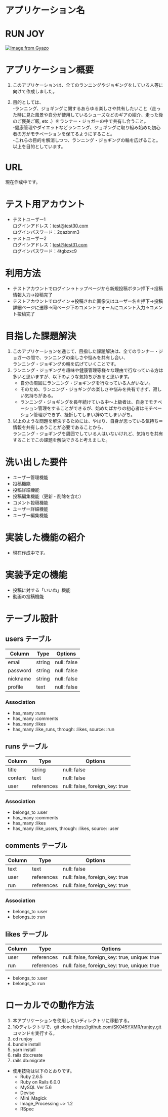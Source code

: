 # アプリケーション名

# RUN JOY
[![Image from Gyazo](https://i.gyazo.com/0ecec5097a45d9ca25f9cff6f719d233.png)](https://gyazo.com/0ecec5097a45d9ca25f9cff6f719d233)
# アプリケーション概要

1. このアプリケーションは、全てのランニングやジョギングをしている人等に向けて作成しました。

2. 目的としては、<br>-ランニング、ジョギングに関するあらゆる楽しさや共有したいこと（走った時に見た風景や自分が使用しているシューズなどのギアの紹介、走った後のご褒美ご飯, etc .）をランナー・ジョガーの中で共有し合うこと。<br>-健康管理やダイエットなどランニング、ジョギングに取り組み始めた初心者の方がモチベーションを保てるようにすること。<br>-これらの目的を解消しつつ、ランニング・ジョギングの輪を広げること。<br>以上を目的としています。

# URL
現在作成中です。

# テスト用アカウント
- テストユーザー1<br>ログインアドレス：test@test30.com<br>ログインパスワード：2qazbnm3
- テストユーザー2<br>ログインアドレス：test@test31.com<br>ログインパスワード：4tgbzxc9

# 利用方法
- テストアカウントでログイン→トップページから新規投稿ボタン押下→投稿情報入力→投稿完了
- テストアカウントでログイン→投稿された画像又はユーザー名を押下→投稿詳細ページに遷移→同ページ下のコメントフォームにコメント入力→コメント投稿完了

# 目指した課題解決
1. このアプリケーションを通じて、目指した課題解決は、全てのランナー・ジョガーの間で、ランニングの楽しさや悩みを共有し合い、<br>ランニング・ジョギングの輪を広げていくことです。
2. ランニング・ジョギングを趣味や健康管理等様々な理由で行なっている方は多いと思いますが、以下のような気持ちがあると思います。<br>
    - 自分の周囲にランニング・ジョギングを行なっている人がいない。
    - そのため、ランニング・ジョギングの楽しさや悩みを共有できず、寂しい気持ちがある。
    - ランニング・ジョギングを長年続けている中〜上級者は、自身でモチベーション管理をすることができるが、始めたばかりの初心者はモチベーション管理ができず、挫折してしまい辞めてしまいがち。
3. 以上のような問題を解決するためには、やはり、自身が思っている気持ち＝情報を共有しあうことが必要であることから、<br>ランニング・ジョギングを周囲でしている人はいないけれど、気持ちを共有することでこの課題を解決できると考えました。

# 洗い出した要件
- ユーザー管理機能
- 投稿機能
- 投稿詳細機能
- 投稿編集機能（更新・削除を含む）
- コメント投稿機能
- ユーザー詳細機能
- ユーザー編集機能

# 実装した機能の紹介
- 現在作成中です。

# 実装予定の機能
- 投稿に対する「いいね」機能
- 動画の投稿機能

# テーブル設計

## users テーブル

| Column             | Type     | Options                   |
| ------------------ | -------- | ------------------------- |
| email              | string   | null: false               |
| password           | string   | null: false               |
| nickname           | string   | null: false               |
| profile            | text     | null: false               |

### Association

- has_many :runs
- has_many :comments
- has_many :likes
- has_many :like_runs, through: :likes, source: :run

## runs テーブル

| Column             | Type       | Options                        |
| ------------------ | ---------- | ------------------------------ |
| title              | string     | null: false                    |
| content            | text       | null: false                    |
| user               | references | null: false, foreign_key: true |

### Association

- belongs_to :user
- has_many :comments
- has_many :likes
- has_many :like_users, through: :likes, source: :user

## comments テーブル

| Column             | Type       | Options                        |
| ------------------ | ---------- | ------------------------------ |
| text               | text       | null: false                    |
| user               | references | null: false, foreign_key: true |
| run                | references | null: false, foreign_key: true |

### Association

- belongs_to :user
- belongs_to :run

## likes テーブル

| Column             | Type       | Options                                      |
| ------------------ | ---------- | -------------------------------------------- |
| user               | references | null: false, foreign_key: true, unique: true |
| run                | references | null: false, foreign_key: true, unique: true |

- belongs_to :user
- belongs_to :run

# ローカルでの動作方法
1. 本アプリケーションを使用したいディレクトリに移動する。
2. 1のディレクトリで、git clone https://github.com/SK045YXMR/runjoy.git コマンドを実行する。
3. cd runjoy
4. bundle install
5. yarn install
6. rails db:create
7. rails db:migrate
- 使用技術は以下のとおりです。
    * Ruby 2.6.5
    * Ruby on Rails 6.0.0
    * MySQL Ver 5.6
    * Devise
    * Mini_Magick
    * Image_Processing ~> 1.2
    * RSpec
